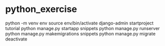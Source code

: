 # python_exercise

python -m venv env
source env/bin/activate
django-admin startproject tutorial
python manage.py startapp snippets
python manage.py runserver
python manage.py makemigrations snippets
python manage.py migrate
deactivate